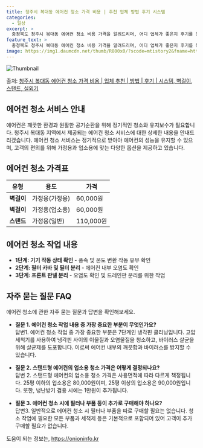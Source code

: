 ```yaml
---
title: 청주시 복대동 에어컨 청소 가격 비용 | 추천 업체 방법 후기 시스템
categories:
  - 일상
excerpt: >
  충청북도 청주시 복대동 에어컨 청소 비용 가격을 알려드리며, 어디 업체가 좋은지 후기를 통해 알아보겠습니다. 현재 글에서는 시스템, 벽걸이, 스탠드, 실외기 각각에 대해 청소 비용이 나와 있으니 참고하시면 되겠습니다. 에어컨 분해 청소 방법 보기 👈 클릭셀프 에어컨 청소 방법 보기👈 클릭청주시 복대동 에어컨 청소 비용시스템에어컨 방식클리닝방식금액1way 방식에어컨 완전분해80,000원1way 방식에어컨 필터세척35,000원2way 방식에어컨 완전분해90,000원2way 방식에어컨 필터세척35,000원4way 방식에어컨 완전분해120,000원4way 방식에어컨 필터세척35,000원원형방식에어컨 완전분해140,000원원형방식에어컨 필터세척35,000원에어컨 청소 견적 샘플 보기 👈 클릭에어컨 냄새의 원인에어..
feature_text: >
  충청북도 청주시 복대동 에어컨 청소 비용 가격을 알려드리며, 어디 업체가 좋은지 후기를 통해 알아보겠습니다. 현재 글에서는 시스템, 벽걸이, 스탠드, 실외기 각각에 대해 청소 비용이 나와 있으니 참고하시면 되겠습니다. 에어컨 분해 청소 방법 보기 👈 클릭셀프 에어컨 청소 방법 보기👈 클릭청주시 복대동 에어컨 청소 비용시스템에어컨 방식클리닝방식금액1way 방식에어컨 완전분해80,000원1way 방식에어컨 필터세척35,000원2way 방식에어컨 완전분해90,000원2way 방식에어컨 필터세척35,000원4way 방식에어컨 완전분해120,000원4way 방식에어컨 필터세척35,000원원형방식에어컨 완전분해140,000원원형방식에어컨 필터세척35,000원에어컨 청소 견적 샘플 보기 👈 클릭에어컨 냄새의 원인에어..
image: https://img1.daumcdn.net/thumb/R800x0/?scode=mtistory2&fname=https%3A%2F%2Fblog.kakaocdn.net%2Fdn%2FbQue6m%2FbtsHyw4jPiR%2FtFtIKHqX2I6toeYQQE53n0%2Fimg.webp
---
```


![Thumbnail](https://img1.daumcdn.net/thumb/R800x0/?scode=mtistory2&fname=https%3A%2F%2Fblog.kakaocdn.net%2Fdn%2FbQue6m%2FbtsHyw4jPiR%2FtFtIKHqX2I6toeYQQE53n0%2Fimg.webp)

<p>출처: <a href="https://onioninfo.kr/entry/%EC%B2%AD%EC%A3%BC%EC%8B%9C-%EB%B3%B5%EB%8C%80%EB%8F%99-%EC%97%90%EC%96%B4%EC%BB%A8-%EC%B2%AD%EC%86%8C-%EA%B0%80%EA%B2%A9-%EB%B9%84%EC%9A%A9-%EC%97%85%EC%B2%B4-%EC%B6%94%EC%B2%9C-%EB%B0%A9%EB%B2%95-%ED%9B%84%EA%B8%B0-%EC%8B%9C%EC%8A%A4%ED%85%9C-%EB%B2%BD%EA%B1%B8%EC%9D%B4-%EC%8A%A4%ED%83%A0%EB%93%9C-%EC%8B%A4%EC%99%B8%EA%B8%B0" rel="dofollow">청주시 복대동 에어컨 청소 가격 비용 | 업체 추천 | 방법 | 후기 | 시스템, 벽걸이, 스탠드, 실외기</a> </p>

## 에어컨 청소 서비스 안내

에어컨은 깨끗한 환경과 원활한 공기순환을 위해 정기적인 청소와 유지보수가 필요합니다. 청주시 복대동 지역에서 제공되는 에어컨 청소 서비스에
대한 상세한 내용을 안내드리겠습니다. 에어컨 청소 서비스는 정기적으로 받아야 에어컨의 성능을 유지할 수 있으며, 고객의 편의를 위해 가정용과
업소용에 맞는 다양한 옵션을 제공하고 있습니다.

## 에어컨 청소 가격표

**유형** | **용도** | **가격**  
---|---|---  
**벽걸이** | 가정용(가정용) | 60,000원  
**벽걸이** | 가정용(업소용) | 60,000원  
**스탠드** | 가정용(일반) | 110,000원  
  
## 에어컨 청소 작업 내용

  * **1단계: 기기 작동 상태 확인** \- 풍속 및 온도 변환 작동 유무 확인
  * **2단계: 필터 카바 및 필터 분리** \- 에어컨 내부 오염도 확인
  * **3단계: 프론트 판넬 분리** \- 오염도 확인 및 드레인판 분리를 위한 작업

## 자주 묻는 질문 FAQ

에어컨 청소에 관한 자주 묻는 질문과 답변을 확인해보세요.

  * **질문 1. 에어컨 청소 작업 내용 중 가장 중요한 부분이 무엇인가요?**  
답변1. 에어컨 청소 작업 중 가장 중요한 부분은 7단계인 냉각핀 클리닝입니다. 고압세척기를 사용하여 냉각핀 사이의 이물질과 오염물질을
청소하고, 바이러스 살균을 위해 살균제를 도포합니다. 이로써 에어컨 내부의 깨끗함과 바이러스를 방지할 수 있습니다.

  * **질문 2. 스탠드형 에어컨의 업소용 청소 가격은 어떻게 결정되나요?**  
답변 2. 스탠드형 에어컨의 업소용 청소 가격은 사용면적에 따라 다르게 책정됩니다. 25평 이하의 업소용은 80,000원이며, 25평 이상의
업소용은 90,000원입니다. 또한, 냉난방기 겸용 시에는 1만원이 추가됩니다.

  * **질문 3. 에어컨 청소 시에 필터나 부품 등이 추가로 구매해야 하나요?**  
답변3. 일반적으로 에어컨 청소 시 필터나 부품을 따로 구매할 필요는 없습니다. 청소 작업에 필요한 모든 부품과 세척제 등은 기본적으로
포함되어 있어 고객이 추가 구매할 필요가 없습니다.



 

도움이 되는 정보는, <a href="https://onioninfo.kr" rel="dofollow">https://onioninfo.kr</a>


